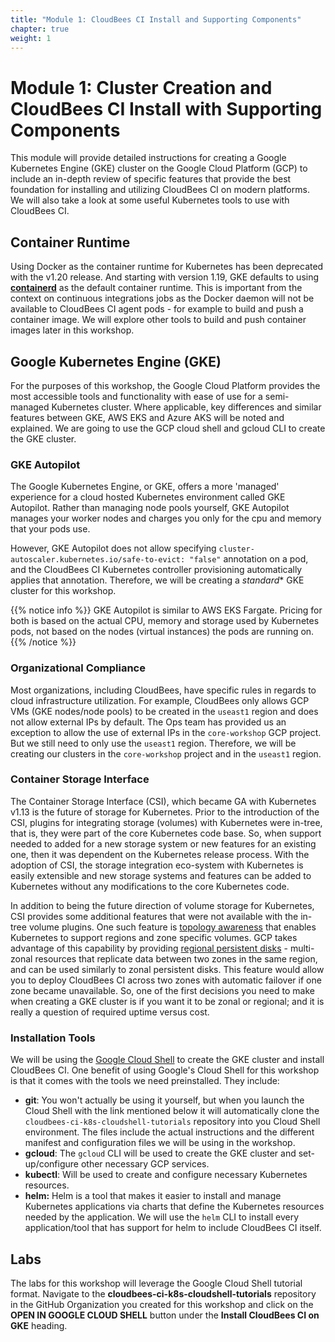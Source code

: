 ```yaml
---
title: "Module 1: CloudBees CI Install and Supporting Components"
chapter: true
weight: 1
---
```


# Module 1: Cluster Creation and CloudBees CI Install with Supporting Components

This module will provide detailed instructions for creating a Google Kubernetes Engine (GKE) cluster on the Google Cloud Platform (GCP) to include an in-depth review of specific features that provide the best foundation for installing and utilizing CloudBees CI on modern platforms. We will also take a look at some useful Kubernetes tools to use with CloudBees CI.

## Container Runtime
Using Docker as the container runtime for Kubernetes has been deprecated with the v1.20 release. And starting with version 1.19, GKE defaults to using **[containerd](https://containerd.io/)** as the default container runtime. This is important from the context on continuous integrations jobs as the Docker daemon will not be available to CloudBees CI agent pods - for example to build and push a container image. We will explore other tools to build and push container images later in this workshop.


## Google Kubernetes Engine (GKE)
For the purposes of this workshop, the Google Cloud Platform provides the most accessible tools and functionality with ease of use for a semi-managed Kubernetes cluster. Where applicable, key differences and similar features between GKE, AWS EKS and Azure AKS will be noted and explained. We are going to use the GCP cloud shell and gcloud CLI to create the GKE cluster.


### GKE Autopilot
The Google Kubernetes Engine, or GKE, offers a more 'managed' experience for a cloud hosted Kubernetes environment called GKE Autopilot. Rather than managing node pools yourself, GKE Autopilot manages your worker nodes and charges you only for the cpu and memory that your pods use.

However, GKE Autopilot does not allow specifying `cluster-autoscaler.kubernetes.io/safe-to-evict: "false"` annotation on a pod, and the CloudBees CI Kubernetes controller provisioning automatically applies that annotation. Therefore, we will be creating a *standard** GKE cluster for this workshop.

{{% notice info %}}
GKE Autopilot is similar to AWS EKS Fargate. Pricing for both is based on the actual CPU, memory and storage used by Kubernetes pods, not based on the nodes (virtual instances) the pods are running on. 
{{% /notice %}}

### Organizational Compliance
Most organizations, including CloudBees, have specific rules in regards to cloud infrastructure utilization. For example, CloudBees only allows GCP VMs (GKE nodes/node pools) to be created in the `useast1` region and does not allow external IPs by default. The Ops team has provided us an exception to allow the use of external IPs in the `core-workshop` GCP project. But we still need to only use the `useast1` region. Therefore, we will be creating our clusters in the `core-workshop` project and in the `useast1` region.

### Container Storage Interface
The Container Storage Interface (CSI), which became GA with Kubernetes v1.13 is the future of storage for Kubernetes. Prior to the introduction of the CSI, plugins for integrating storage (volumes) with Kubernetes were in-tree, that is, they were part of the core Kubernetes code base. So, when support needed to added for a new storage system or new features for an existing one, then it was dependent on the Kubernetes release process. With the adoption of CSI, the storage integration eco-system with Kubernetes is easily extensible and new storage systems and features can be added to Kubernetes without any modifications to the core Kubernetes code.

In addition to being the future direction of volume storage for Kubernetes, CSI provides some additional features that were not available with the in-tree volume plugins. One such feature is [topology awareness](https://kubernetes-csi.github.io/docs/topology.html) that enables Kubernetes to support regions and zone specific volumes. GCP takes advantage of this capability by providing [regional persistent disks](https://cloud.google.com/kubernetes-engine/docs/concepts/persistent-volumes#regional_persistent_disks) - multi-zonal resources that replicate data between two zones in the same region, and can be used similarly to zonal persistent disks. This feature would allow you to deploy CloudBees CI across two zones with automatic failover if one zone became unavailable. So, one of the first decisions you need to make when creating a GKE cluster is if you want it to be zonal or regional; and it is really a question of required uptime versus cost.

### Installation Tools

We will be using the [Google Cloud Shell](https://cloud.google.com/shell) to create the GKE cluster and install CloudBees CI. One benefit of using Google's Cloud Shell for this workshop is that it comes with the tools we need preinstalled. They include:

- **git**: You won't actually be using it yourself, but when you launch the Cloud Shell with the link mentioned below it will automatically clone the `cloudbees-ci-k8s-cloudshell-tutorials` repository into you Cloud Shell environment. The files include the actual instructions and the different manifest and configuration files we will be using in the workshop.
- **gcloud**: The `gcloud` CLI will be used to create the GKE cluster and set-up/configure other necessary GCP services.
- **kubectl**: Will be used to create and configure necessary Kubernetes resources.
- **helm:** Helm is a tool that makes it easier to install and manage Kubernetes applications via charts that define the Kubernetes resources needed by the application. We will use the `helm` CLI to install every application/tool that has support for helm to include CloudBees CI itself.

## Labs

The labs for this workshop will leverage the Google Cloud Shell tutorial format. Navigate to the **cloudbees-ci-k8s-cloudshell-tutorials** repository in the GitHub Organization you created for this workshop and click on the **OPEN IN GOOGLE CLOUD SHELL** button under the **Install CloudBees CI on GKE** heading.


